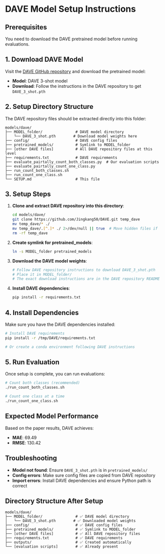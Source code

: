 # DAVE Model Setup Instructions

## Prerequisites

You need to download the DAVE pretrained model before running evaluations.

## 1. Download DAVE Model

Visit the [DAVE GitHub repository](https://github.com/Jingkang50/DAVE) and download the pretrained model:

- **Model**: DAVE 3-shot model
- **Download**: Follow the instructions in the DAVE repository to get `DAVE_3_shot.pth`

## 2. Setup Directory Structure

The DAVE repository files should be extracted directly into this folder:

```
models/dave/
├── MODEL_folder/               # DAVE model directory
│   └── DAVE_3_shot.pth        # Download model weights here
├── config/                     # DAVE config files
├── pretrained_models/          # Symlink to MODEL_folder
├── [other DAVE files]          # All DAVE repository files at this level
├── requirements.txt            # DAVE requirements
├── evaluate_pairtally_count_both_classes.py  # Our evaluation scripts
├── evaluate_pairtally_count_one_class.py
├── run_count_both_classes.sh
├── run_count_one_class.sh
└── SETUP.md                    # This file
```

## 3. Setup Steps

1. **Clone and extract DAVE repository into this directory**:
   ```bash
   cd models/dave/
   git clone https://github.com/Jingkang50/DAVE.git temp_dave
   mv temp_dave/* ./
   mv temp_dave/.[^.]* ./ 2>/dev/null || true  # Move hidden files if any
   rm -rf temp_dave
   ```

2. **Create symlink for pretrained_models**:
   ```bash
   ln -s MODEL_folder pretrained_models
   ```

3. **Download the DAVE model weights**:
   ```bash
   # Follow DAVE repository instructions to download DAVE_3_shot.pth
   # Place it in MODEL_folder/
   # The exact download instructions are in the DAVE repository README
   ```

4. **Install DAVE dependencies**:
   ```bash
   pip install -r requirements.txt
   ```

## 4. Install Dependencies

Make sure you have the DAVE dependencies installed:

```bash
# Install DAVE requirements
pip install -r /tmp/DAVE/requirements.txt

# Or create a conda environment following DAVE instructions
```

## 5. Run Evaluation

Once setup is complete, you can run evaluations:

```bash
# Count both classes (recommended)
./run_count_both_classes.sh

# Count one class at a time
./run_count_one_class.sh
```

## Expected Model Performance

Based on the paper results, DAVE achieves:
- **MAE**: 69.49
- **RMSE**: 130.42

## Troubleshooting

- **Model not found**: Ensure `DAVE_3_shot.pth` is in `pretrained_models/`
- **Config errors**: Make sure config files are copied from DAVE repository
- **Import errors**: Install DAVE dependencies and ensure Python path is correct

## Directory Structure After Setup

```
models/dave/
├── MODEL_folder/               # ✅ DAVE model directory
│   └── DAVE_3_shot.pth        # ✅ Downloaded model weights
├── config/                     # ✅ DAVE config files
├── pretrained_models/          # ✅ Symlink to MODEL_folder
├── [other DAVE files]          # ✅ All DAVE repository files
├── requirements.txt            # ✅ DAVE requirements
├── outputs/                    # ✅ Created automatically
└── [evaluation scripts]        # ✅ Already present
```

